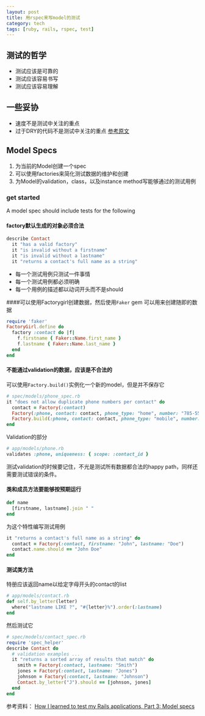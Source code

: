 ```yaml
---
layout: post
title: 用rspec来写model的测试
category: tech
tags: [ruby, rails, rspec, test]
---
```


## 测试的哲学
* 测试应该是可靠的
* 测试应该容易书写
* 测试应该容易理解

## 一些妥协
* 速度不是测试中关注的重点
* 过于DRY的代码不是测试中关注的重点
[参考原文](http://everydayrails.com/2012/03/12/testing-series-intro.html#sthash.CilJZyad.dpuf)

## Model Specs
1. 为当前的Model创建一个spec
2. 可以使用factories来简化测试数据的维护和创建
3. 为Model的validation，class，以及instance method写能够通过的测试用例

### get started
A model spec should include tests for the following
#### factory默认生成的对象必须合法

```ruby
describe Contact 
  it "has a valid factory" 
  it "is invalid without a firstname" 
  it "is invalid without a lastname" 
  it "returns a contact's full name as a string"
``` 

* 每一个测试用例只测试一件事情
* 每一个测试用例都必须明确
* 每一个用例的描述都以动词开头而不是should

####可以使用Factorygirl创建数据，然后使用`Faker` gem 可以用来创建随即的数据
```ruby
require 'faker' 
FactoryGirl.define do 
  factory :contact do |f| 
    f.firstname { Faker::Name.first_name } 
    f.lastname { Faker::Name.last_name } 
  end 
end 
```

#### 不能通过validation的数据，应该是不合法的
可以使用`Factory.build()`实例化一个新的model，但是并不保存它

```ruby
# spec/models/phone_spec.rb 
it "does not allow duplicate phone numbers per contact" do 
  contact = Factory(:contact) 
  Factory(:phone, contact: contact, phone_type: "home", number: "785-555-1234") 
  Factory.build(:phone, contact: contact, phone_type: "mobile", number: "785-555-1234").should_not be_valid 
end 
```

Validation的部分

```ruby
# app/models/phone.rb 
validates :phone, uniqueness: { scope: :contact_id }
```

测试validation的时候要记住，不光是测试所有数据都合法的happy path，同样还需要测试错误的条件。

#### 类和成员方法要能够按预期运行
```ruby
def name 
  [firstname, lastname].join " "  
end
```
为这个特性编写测试用例
  
```ruby
it "returns a contact's full name as a string" do 
  contact = Factory(:contact, firstname: "John", lastname: "Doe")
  contact.name.should == "John Doe" 
end 
```
#### 测试类方法

特册应该返回name以给定字母开头的contact的list

```ruby
# app/models/contact.rb 
def self.by_letter(letter) 
  where("lastname LIKE ?", "#{letter}%").order(:lastname) 
end 
```

然后测试它

```ruby
# spec/models/contact_spec.rb 
require 'spec_helper' 
describe Contact do 
  # validation examples ... 
  it "returns a sorted array of results that match" do
    smith = Factory(:contact, lastname: "Smith") 
    jones = Factory(:contact, lastname: "Jones") 
    johnson = Factory(:contact, lastname: "Johnson") 
    Contact.by_letter("J").should == [johnson, jones] 
  end 
end 
```

参考资料：
[ How I learned to test my Rails applications, Part 3: Model specs](http://everydayrails.com/2012/03/19/testing-series-rspec-models-factory-girl.html#sthash.BNN9Bvqo.dpuf)